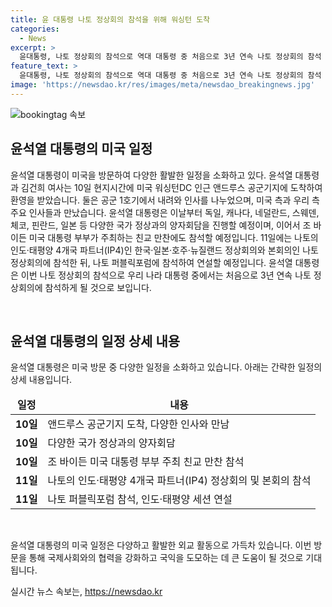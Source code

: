 ```yaml
---
title: 윤 대통령 나토 정상회의 참석을 위해 워싱턴 도착
categories:
  - News
excerpt: >
  윤대통령, 나토 정상회의 참석으로 역대 대통령 중 처음으로 3년 연속 나토 정상회의 참석 기록. 윤대통령 부부는 바이든 부부 친교 만찬에 참석하며 나토 퍼블릭포럼에서 인도·태평양 세션 단독 연설 예정. 독일, 일본 등 다수 정상들과 양자회담 진행할 예정.
feature_text: >
  윤대통령, 나토 정상회의 참석으로 역대 대통령 중 처음으로 3년 연속 나토 정상회의 참석 기록. 윤대통령 부부는 바이든 부부 친교 만찬에 참석하며 나토 퍼블릭포럼에서 인도·태평양 세션 단독 연설 예정. 독일, 일본 등 다수 정상들과 양자회담 진행할 예정.
image: 'https://newsdao.kr/res/images/meta/newsdao_breakingnews.jpg'
---
```


<p><img src="https://newsdao.kr/res/images/meta/newsdao_breakingnews.jpg" alt="bookingtag 속보" /></p>

<h2 data-ke-size="size26">윤석열 대통령의 미국 일정</h2>

<p>윤석열 대통령이 미국을 방문하여 다양한 활발한 일정을 소화하고 있다. 윤석열 대통령과 김건희 여사는 10일 현지시간에 미국 워싱턴DC 인근 앤드루스 공군기지에 도착하여 환영을 받았습니다. 둘은 공군 1호기에서 내려와 인사를 나누었으며, 미국 측과 우리 측 주요 인사들과 만났습니다. 윤석열 대통령은 이날부터 독일, 캐나다, 네덜란드, 스웨덴, 체코, 핀란드, 일본 등 다양한 국가 정상과의 양자회담을 진행할 예정이며, 이어서 조 바이든 미국 대통령 부부가 주최하는 친교 만찬에도 참석할 예정입니다. 11일에는 나토의 인도·태평양 4개국 파트너(IP4)인 한국·일본·호주·뉴질랜드 정상회의와 본회의인 나토 정상회의에 참석한 뒤, 나토 퍼블릭포럼에 참석하여 연설할 예정입니다. 윤석열 대통령은 이번 나토 정상회의 참석으로 우리 나라 대통령 중에서는 처음으로 3년 연속 나토 정상회의에 참석하게 될 것으로 보입니다. </p>

<p data-ke-size="size16">&nbsp;</p>

<h2 data-ke-size="size26">윤석열 대통령의 일정 상세 내용</h2>

<p>윤석열 대통령은 미국 방문 중 다양한 일정을 소화하고 있습니다. 아래는 간략한 일정의 상세 내용입니다.</p>

<table>
<thead>
<tr>
<td style="text-align: center; height: 17px;"><b>일정</b></td>
<td style="text-align: center; height: 17px;"><b>내용</b></td>
</tr>
</thead>
<tbody>
<tr>
<td style="text-align: center; height: 17px;"><b>10일</b></td>
<td>앤드루스 공군기지 도착, 다양한 인사와 만남</td>
</tr>
<tr>
<td style="text-align: center; height: 17px;"><b>10일</b></td>
<td>다양한 국가 정상과의 양자회담</td>
</tr>
<tr>
<td style="text-align: center; height: 17px;"><b>10일</b></td>
<td>조 바이든 미국 대통령 부부 주최 친교 만찬 참석</td>
</tr>
<tr>
<td style="text-align: center; height: 17px;"><b>11일</b></td>
<td>나토의 인도·태평양 4개국 파트너(IP4) 정상회의 및 본회의 참석</td>
</tr>
<tr>
<td style="text-align: center; height: 17px;"><b>11일</b></td>
<td>나토 퍼블릭포럼 참석, 인도·태평양 세션 연설</td>
</tr>
</tbody>
</table>

<p data-ke-size="size16">&nbsp;</p>

<p>윤석열 대통령의 미국 일정은 다양하고 활발한 외교 활동으로 가득차 있습니다. 이번 방문을 통해 국제사회와의 협력을 강화하고 국익을 도모하는 데 큰 도움이 될 것으로 기대됩니다.</p>
실시간 뉴스 속보는, <a href="https://newsdao.kr" rel="dofollow">https://newsdao.kr</a>



